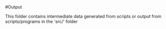 #Output

This folder contains intermediate data generated from scripts
or output from scripts/programs in the 'src/' folder
